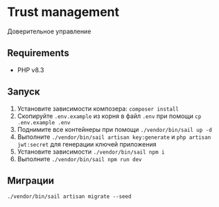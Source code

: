 # Trust management

Доверительное управление

## Requirements

-   PHP v8.3

## Запуск

1. Установите зависимости композера: `composer install`
2. Скопируйте `.env.example` из корня в файл `.env` при помощи `cp .env.example .env`
3. Поднимите все контейнеры при помощи `./vendor/bin/sail up -d`
4. Выполните `./vendor/bin/sail artisan key:generate` и `php artisan jwt:secret` для генерации ключей приложения
5. Установите зависимости `./vendor/bin/sail npm i`
6. Выполните `./vendor/bin/sail npm run dev`

## Миграции

`./vendor/bin/sail artisan migrate --seed`
